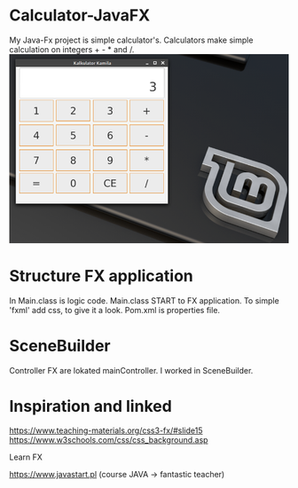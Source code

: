 # Calculator-JavaFX

My Java-Fx project is simple calculator's.
Calculators make simple calculation on integers + - * and /.
<img src="Kalkulator 1.0 FX.png">
# Structure FX application

In Main.class is logic code. Main.class START to FX application. To simple 'fxml' add css, to give it a look.
Pom.xml is properties file.

# SceneBuilder

Controller FX are lokated mainController. I worked in SceneBuilder.

# Inspiration and linked

 https://www.teaching-materials.org/css3-fx/#slide15
 https://www.w3schools.com/css/css_background.asp 
 
 Learn FX
 
 https://www.javastart.pl
 (course JAVA -> fantastic teacher)
